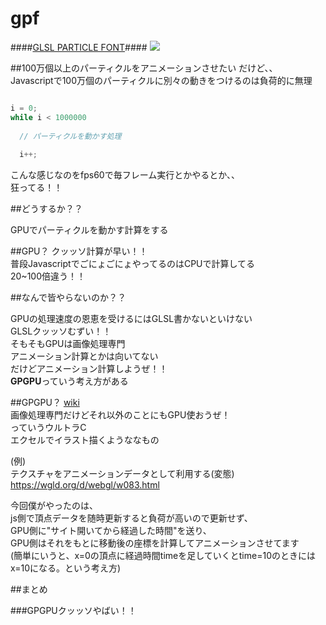 # gpf
####[GLSL PARTICLE FONT](http://ikeryou.jp/works/g/ "GLSL PARTICLE FONT")####
<img src="http://ikeryou.jp/works/g/assets/img/ogp/ogp.png">

##100万個以上のパーティクルをアニメーションさせたい
だけど、、  
Javascriptで100万個のパーティクルに別々の動きをつけるのは負荷的に無理


```javascript

i = 0;
while i < 1000000
  
  // パーティクルを動かす処理
  
  i++;

```


こんな感じなのをfps60で毎フレーム実行とかやるとか、、  
狂ってる！！  


##どうするか？？

GPUでパーティクルを動かす計算をする



##GPU？
クッッソ計算が早い！！  
普段JavascriptでごにょごにょやってるのはCPUで計算してる  
20~100倍違う！！



##なんで皆やらないのか？？

GPUの処理速度の恩恵を受けるにはGLSL書かないといけない   
GLSLクッッソむずい！！  
そもそもGPUは画像処理専門  
アニメーション計算とかは向いてない  
だけどアニメーション計算しようぜ！！  
**GPGPU**っていう考え方がある


##GPGPU？
[wiki](https://ja.wikipedia.org/wiki/GPGPU "wiki")  
画像処理専門だけどそれ以外のことにもGPU使おうぜ！  
っていうウルトラC  
エクセルでイラスト描くようななもの


(例)  
テクスチャをアニメーションデータとして利用する(変態)  
https://wgld.org/d/webgl/w083.html



今回僕がやったのは、  
js側で頂点データを随時更新すると負荷が高いので更新せず、  
GPU側に"サイト開いてから経過した時間"を送り、  
GPU側はそれをもとに移動後の座標を計算してアニメーションさせてます  
(簡単にいうと、x=0の頂点に経過時間timeを足していくとtime=10のときにはx=10になる。という考え方)





##まとめ

###GPGPUクッッソやばい！！



